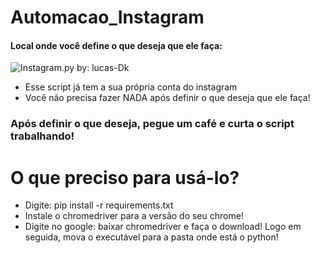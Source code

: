# Automacao_Instagram
#### Local onde você define o que deseja que ele faça:

![Instagram.py by: lucas-Dk](https://user-images.githubusercontent.com/69327287/120944012-b4af8680-c708-11eb-90f7-d6e27fcda19b.png)

- Esse script já tem a sua própria conta do instagram
- Você não precisa fazer NADA após definir o que deseja que ele faça!
### Após definir o que deseja, pegue um café e curta o script trabalhando!

# O que preciso para usá-lo?
- Digite: pip install -r requirements.txt
- Instale o chromedriver para a versão do seu chrome!
- Digite no google: baixar chromedriver e faça o download! Logo em seguida, mova o executável para a pasta onde está o python!
